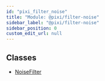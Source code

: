 ```yaml
---
id: "pixi_filter_noise"
title: "Module: @pixi/filter-noise"
sidebar_label: "@pixi/filter-noise"
sidebar_position: 0
custom_edit_url: null
---
```


## Classes

- [NoiseFilter](../classes/pixi_filter_noise.NoiseFilter.md)
